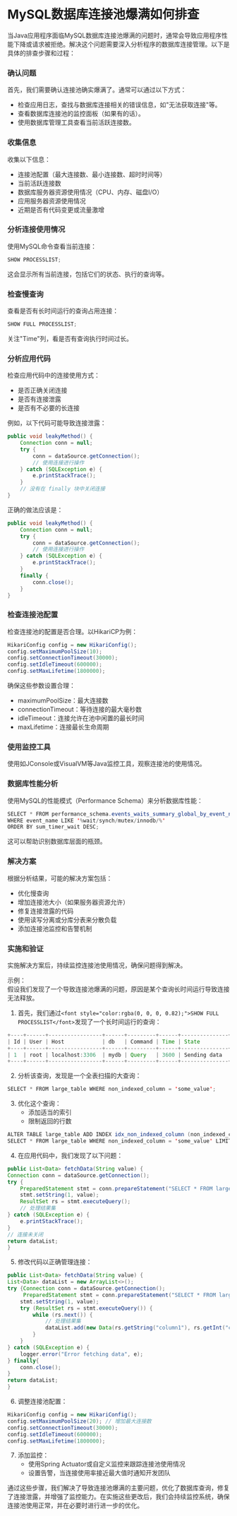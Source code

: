 # MySQL数据库连接池爆满如何排查

<font style="color:rgba(0, 0, 0, 0.82);">当Java应用程序面临MySQL数据库连接池爆满的问题时，通常会导致应用程序性能下降或请求被拒绝。解决这个问题需要深入分析程序的数据库连接管理。以下是具体的排查步骤和过程：</font>

### <font style="color:rgba(0, 0, 0, 0.82);">确认问题</font>
<font style="color:rgba(0, 0, 0, 0.82);">首先，我们需要确认连接池确实爆满了。通常可以通过以下方式：</font>

+ <font style="color:rgba(0, 0, 0, 0.82);">检查应用日志，查找与数据库连接相关的错误信息，如"无法获取连接"等。</font>
+ <font style="color:rgba(0, 0, 0, 0.82);">查看数据库连接池的监控面板（如果有的话）。</font>
+ <font style="color:rgba(0, 0, 0, 0.82);">使用数据库管理工具查看当前活跃连接数。</font>

### <font style="color:rgba(0, 0, 0, 0.82);">收集信息</font>
<font style="color:rgba(0, 0, 0, 0.82);">收集以下信息：</font>

+ <font style="color:rgba(0, 0, 0, 0.82);">连接池配置（最大连接数、最小连接数、超时时间等）</font>
+ <font style="color:rgba(0, 0, 0, 0.82);">当前活跃连接数</font>
+ <font style="color:rgba(0, 0, 0, 0.82);">数据库服务器资源使用情况（CPU、内存、磁盘I/O）</font>
+ <font style="color:rgba(0, 0, 0, 0.82);">应用服务器资源使用情况</font>
+ <font style="color:rgba(0, 0, 0, 0.82);">近期是否有代码变更或流量激增</font>

### <font style="color:rgba(0, 0, 0, 0.82);">分析连接使用情况</font>
<font style="color:rgba(0, 0, 0, 0.82);">使用MySQL命令查看当前连接：</font>

```java
SHOW PROCESSLIST;
```

<font style="color:rgba(0, 0, 0, 0.82);">这会显示所有当前连接，包括它们的状态、执行的查询等。</font>

### <font style="color:rgba(0, 0, 0, 0.82);">检查慢查询</font>
<font style="color:rgba(0, 0, 0, 0.82);">查看是否有长时间运行的查询占用连接：</font>

```java
SHOW FULL PROCESSLIST;
```

<font style="color:rgba(0, 0, 0, 0.82);">关注"Time"列，看是否有查询执行时间过长。</font>

### <font style="color:rgba(0, 0, 0, 0.82);">分析应用代码</font>
<font style="color:rgba(0, 0, 0, 0.82);">检查应用代码中的连接使用方式：</font>

+ <font style="color:rgba(0, 0, 0, 0.82);">是否正确关闭连接</font>
+ <font style="color:rgba(0, 0, 0, 0.82);">是否有连接泄露</font>
+ <font style="color:rgba(0, 0, 0, 0.82);">是否有不必要的长连接</font>

<font style="color:rgba(0, 0, 0, 0.82);">例如，以下代码可能导致连接泄露：</font>

```java
public void leakyMethod() {  
    Connection conn = null;  
    try {  
        conn = dataSource.getConnection();  
        // 使用连接进行操作  
    } catch (SQLException e) {  
        e.printStackTrace();  
    }  
    // 没有在 finally 块中关闭连接  
}
```

<font style="color:rgba(0, 0, 0, 0.82);">正确的做法应该是：</font>

```java
public void leakyMethod() {  
    Connection conn = null;  
    try {  
        conn = dataSource.getConnection();  
        // 使用连接进行操作  
    } catch (SQLException e) {  
        e.printStackTrace();  
    }  
    finally {
        conn.close();
    }
}
```

### <font style="color:rgba(0, 0, 0, 0.82);">检查连接池配置</font>
<font style="color:rgba(0, 0, 0, 0.82);">检查连接池的配置是否合理。以HikariCP为例：</font>

```java
HikariConfig config = new HikariConfig();  
config.setMaximumPoolSize(10);  
config.setConnectionTimeout(30000);  
config.setIdleTimeout(600000);  
config.setMaxLifetime(1800000);
```

<font style="color:rgba(0, 0, 0, 0.82);">确保这些参数设置合理：</font>

+ <font style="color:rgba(0, 0, 0, 0.82);">maximumPoolSize：最大连接数</font>
+ <font style="color:rgba(0, 0, 0, 0.82);">connectionTimeout：等待连接的最大毫秒数</font>
+ <font style="color:rgba(0, 0, 0, 0.82);">idleTimeout：连接允许在池中闲置的最长时间</font>
+ <font style="color:rgba(0, 0, 0, 0.82);">maxLifetime：连接最长生命周期</font>

### <font style="color:rgba(0, 0, 0, 0.82);">使用监控工具</font>
<font style="color:rgba(0, 0, 0, 0.82);">使用如JConsole或VisualVM等Java监控工具，观察连接池的使用情况。</font>

### <font style="color:rgba(0, 0, 0, 0.82);">数据库性能分析</font>
<font style="color:rgba(0, 0, 0, 0.82);">使用MySQL的性能模式（Performance Schema）来分析数据库性能：</font>

```java
SELECT * FROM performance_schema.events_waits_summary_global_by_event_name  
WHERE event_name LIKE '%wait/synch/mutex/innodb/%'  
ORDER BY sum_timer_wait DESC;
```

<font style="color:rgba(0, 0, 0, 0.82);">这可以帮助识别数据库层面的瓶颈。</font>

### <font style="color:rgba(0, 0, 0, 0.82);">解决方案</font>
<font style="color:rgba(0, 0, 0, 0.82);">根据分析结果，可能的解决方案包括：</font>

+ <font style="color:rgba(0, 0, 0, 0.82);">优化慢查询</font>
+ <font style="color:rgba(0, 0, 0, 0.82);">增加连接池大小（如果服务器资源允许）</font>
+ <font style="color:rgba(0, 0, 0, 0.82);">修复连接泄露的代码</font>
+ <font style="color:rgba(0, 0, 0, 0.82);">使用读写分离或分库分表来分散负载</font>
+ <font style="color:rgba(0, 0, 0, 0.82);">添加连接池监控和告警机制</font>

### <font style="color:rgba(0, 0, 0, 0.82);">实施和验证</font>
<font style="color:rgba(0, 0, 0, 0.82);">实施解决方案后，持续监控连接池使用情况，确保问题得到解决。</font>

<font style="color:rgba(0, 0, 0, 0.82);">示例：  
</font><font style="color:rgba(0, 0, 0, 0.82);">假设我们发现了一个导致连接池爆满的问题，原因是某个查询长时间运行导致连接无法释放。</font>

1. <font style="color:rgba(0, 0, 0, 0.82);">首先，我们通过</font>`<font style="color:rgba(0, 0, 0, 0.82);">SHOW FULL PROCESSLIST</font>`<font style="color:rgba(0, 0, 0, 0.82);">发现了一个长时间运行的查询：</font>

```java
+----+------+-----------------+------+---------+------+---------------+------------------+  
| Id | User | Host            | db   | Command | Time | State         | Info             |  
+----+------+-----------------+------+---------+------+---------------+------------------+  
| 1  | root | localhost:3306  | mydb | Query   | 3600 | Sending data  | SELECT * FROM ... |  
+----+------+-----------------+------+---------+------+---------------+------------------+
```

2. <font style="color:rgba(0, 0, 0, 0.82);">分析该查询，发现是一个全表扫描的大查询：</font>

```java
SELECT * FROM large_table WHERE non_indexed_column = 'some_value';
```

3. <font style="color:rgba(0, 0, 0, 0.82);">优化这个查询：</font>
    - <font style="color:rgba(0, 0, 0, 0.82);">添加适当的索引</font>
    - <font style="color:rgba(0, 0, 0, 0.82);">限制返回的行数</font>

```java
ALTER TABLE large_table ADD INDEX idx_non_indexed_column (non_indexed_column);  
SELECT * FROM large_table WHERE non_indexed_column = 'some_value' LIMIT 1000;
```

4. <font style="color:rgba(0, 0, 0, 0.82);">在应用代码中，我们发现了以下问题：</font>

```java
public List<Data> fetchData(String value) {  
Connection conn = dataSource.getConnection();  
try {  
    PreparedStatement stmt = conn.prepareStatement("SELECT * FROM large_table WHERE non_indexed_column = ?");  
    stmt.setString(1, value);  
    ResultSet rs = stmt.executeQuery();  
    // 处理结果集  
} catch (SQLException e) {  
    e.printStackTrace();  
}  
// 连接未关闭  
return dataList;  
}
```

5. <font style="color:rgba(0, 0, 0, 0.82);">修改代码以正确管理连接：</font>

```java
public List<Data> fetchData(String value) {  
List<Data> dataList = new ArrayList<>();  
try {Connection conn = dataSource.getConnection();  
     PreparedStatement stmt = conn.prepareStatement("SELECT * FROM large_table WHERE non_indexed_column = ? LIMIT 1000")) {  
    stmt.setString(1, value);  
    try (ResultSet rs = stmt.executeQuery()) {  
        while (rs.next()) {  
            // 处理结果集  
            dataList.add(new Data(rs.getString("column1"), rs.getInt("column2")));  
        }  
    }  
} catch (SQLException e) {  
    logger.error("Error fetching data", e);  
} finally{
    conn.close();
} 
return dataList;  
}
```

6. <font style="color:rgba(0, 0, 0, 0.82);">调整连接池配置：</font>

```java
HikariConfig config = new HikariConfig();  
config.setMaximumPoolSize(20); // 增加最大连接数  
config.setConnectionTimeout(30000);  
config.setIdleTimeout(600000);  
config.setMaxLifetime(1800000);
```

7. <font style="color:rgba(0, 0, 0, 0.82);">添加监控：</font>
    - <font style="color:rgba(0, 0, 0, 0.82);">使用Spring Actuator或自定义监控来跟踪连接池使用情况</font>
    - <font style="color:rgba(0, 0, 0, 0.82);">设置告警，当连接使用率接近最大值时通知开发团队</font>

<font style="color:rgba(0, 0, 0, 0.82);">通过这些步骤，我们解决了导致连接池爆满的主要问题，优化了数据库查询，修复了连接泄露，并增强了监控能力。在实施这些更改后，我们会持续监控系统，确保连接池使用正常，并在必要时进行进一步的优化。</font>


